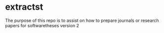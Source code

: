 # extractst
The purpose of this repo is to assist on how to prepare journals or research papers for softwaretheses version 2
